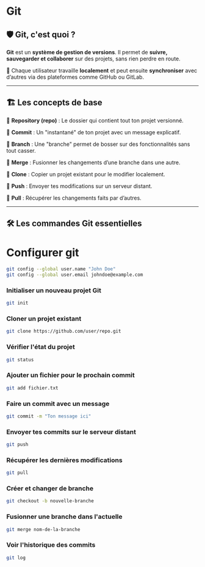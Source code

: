 # Git

## 🛡️ Git, c'est quoi ?

**Git** est un **système de gestion de versions**. Il permet de **suivre, sauvegarder et collaborer** sur des projets, sans rien perdre en route.


🔹 Chaque utilisateur travaille **localement** et peut ensuite **synchroniser** avec d’autres via des plateformes comme GitHub ou GitLab.

---

## 🏗 Les concepts de base
🔹 **Repository (repo)** : Le dossier qui contient tout ton projet versionné.

🔹 **Commit** : Un "instantané" de ton projet avec un message explicatif.

🔹 **Branch** : Une "branche" permet de bosser sur des fonctionnalités sans tout casser.

🔹 **Merge** : Fusionner les changements d’une branche dans une autre.

🔹 **Clone** : Copier un projet existant pour le modifier localement.

🔹 **Push** : Envoyer tes modifications sur un serveur distant.

🔹 **Pull** : Récupérer les changements faits par d’autres.

---

## 🛠 Les commandes Git essentielles

# Configurer git

```bash
git config --global user.name "John Doe"
git config --global user.email johndoe@example.com
```

### Initialiser un nouveau projet Git
```bash
git init
```

### Cloner un projet existant
```bash
git clone https://github.com/user/repo.git
```

### Vérifier l'état du projet
```bash
git status
```

### Ajouter un fichier pour le prochain commit
```bash
git add fichier.txt
```

### Faire un commit avec un message
```bash
git commit -m "Ton message ici"
```

### Envoyer tes commits sur le serveur distant
```bash
git push
```

### Récupérer les dernières modifications
```bash
git pull
```

### Créer et changer de branche
```bash
git checkout -b nouvelle-branche
```

### Fusionner une branche dans l'actuelle
```bash
git merge nom-de-la-branche
```

### Voir l'historique des commits
```bash
git log
```
